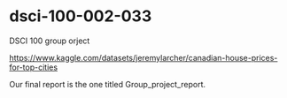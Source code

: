 # dsci-100-002-033
DSCI 100 group orject

https://www.kaggle.com/datasets/jeremylarcher/canadian-house-prices-for-top-cities

Our final report is the one titled Group_project_report. 
